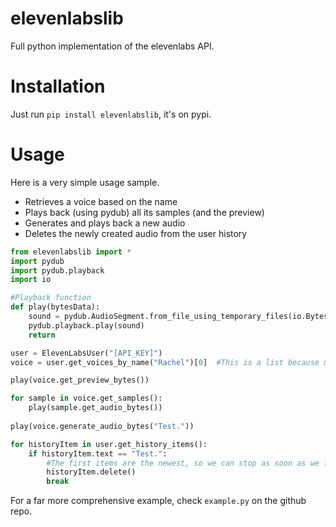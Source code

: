 # elevenlabslib
Full python implementation of the elevenlabs API.

# Installation

Just run `pip install elevenlabslib`, it's on pypi.

# Usage

Here is a very simple usage sample. 
- Retrieves a voice based on the name
- Plays back (using pydub) all its samples (and the preview) 
- Generates and plays back a new audio
- Deletes the newly created audio from the user history

```py
from elevenlabslib import *
import pydub
import pydub.playback
import io

#Playback function
def play(bytesData):
    sound = pydub.AudioSegment.from_file_using_temporary_files(io.BytesIO(bytesData))
    pydub.playback.play(sound)
    return

user = ElevenLabsUser("[API_KEY]")
voice = user.get_voices_by_name("Rachel")[0]  #This is a list because multiple voices can have the same name

play(voice.get_preview_bytes())

for sample in voice.get_samples():
    play(sample.get_audio_bytes())
    
play(voice.generate_audio_bytes("Test."))

for historyItem in user.get_history_items():
    if historyItem.text == "Test.":
        #The first items are the newest, so we can stop as soon as we find one.
        historyItem.delete()
        break
```

For a far more comprehensive example, check `example.py` on the github repo.
